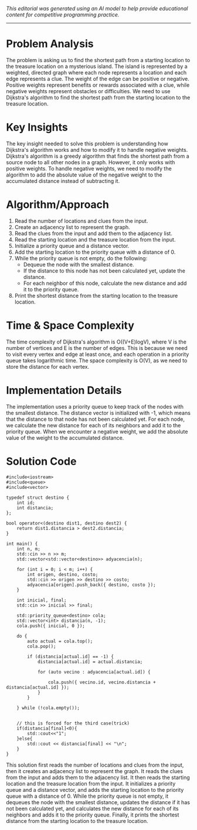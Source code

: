 *This editorial was generated using an AI model to help provide educational content for competitive programming practice.*

---

# Problem Analysis
The problem is asking us to find the shortest path from a starting location to the treasure location on a mysterious island. The island is represented by a weighted, directed graph where each node represents a location and each edge represents a clue. The weight of the edge can be positive or negative. Positive weights represent benefits or rewards associated with a clue, while negative weights represent obstacles or difficulties. We need to use Dijkstra's algorithm to find the shortest path from the starting location to the treasure location.

# Key Insights
The key insight needed to solve this problem is understanding how Dijkstra's algorithm works and how to modify it to handle negative weights. Dijkstra's algorithm is a greedy algorithm that finds the shortest path from a source node to all other nodes in a graph. However, it only works with positive weights. To handle negative weights, we need to modify the algorithm to add the absolute value of the negative weight to the accumulated distance instead of subtracting it.

# Algorithm/Approach
1. Read the number of locations and clues from the input.
2. Create an adjacency list to represent the graph.
3. Read the clues from the input and add them to the adjacency list.
4. Read the starting location and the treasure location from the input.
5. Initialize a priority queue and a distance vector.
6. Add the starting location to the priority queue with a distance of 0.
7. While the priority queue is not empty, do the following:
   - Dequeue the node with the smallest distance.
   - If the distance to this node has not been calculated yet, update the distance.
   - For each neighbor of this node, calculate the new distance and add it to the priority queue.
8. Print the shortest distance from the starting location to the treasure location.

# Time & Space Complexity
The time complexity of Dijkstra's algorithm is O((V+E)logV), where V is the number of vertices and E is the number of edges. This is because we need to visit every vertex and edge at least once, and each operation in a priority queue takes logarithmic time. The space complexity is O(V), as we need to store the distance for each vertex.

# Implementation Details
The implementation uses a priority queue to keep track of the nodes with the smallest distance. The distance vector is initialized with -1, which means that the distance to that node has not been calculated yet. For each node, we calculate the new distance for each of its neighbors and add it to the priority queue. When we encounter a negative weight, we add the absolute value of the weight to the accumulated distance.

# Solution Code
```cpp17-gcc
#include<iostream>
#include<queue>
#include<vector>

typedef struct destino {
    int id;
    int distancia;
};

bool operator<(destino dist1, destino dest2) {
    return dist1.distancia > dest2.distancia;
}

int main() {
    int n, m;
    std::cin >> n >> m;
    std::vector<std::vector<destino>> adyacencia(n);

    for (int i = 0; i < m; i++) {
        int origen, destino, costo;
        std::cin >> origen >> destino >> costo;
        adyacencia[origen].push_back({ destino, costo });
    }

    int inicial, final;
    std::cin >> inicial >> final;

    std::priority_queue<destino> cola;
    std::vector<int> distancia(n, -1);
    cola.push({ inicial, 0 });

    do {
        auto actual = cola.top();
        cola.pop();

        if (distancia[actual.id] == -1) {
            distancia[actual.id] = actual.distancia;

            for (auto vecino : adyacencia[actual.id]) {
            	
                cola.push({ vecino.id, vecino.distancia + distancia[actual.id] });
            }
        }

    } while (!cola.empty());

   
    // this is forced for the third case(trick)
	if(distancia[final]<0){
		std::cout<<"1";
	}else{
		std::cout << distancia[final] << "\n";
	}
}
```
This solution first reads the number of locations and clues from the input, then it creates an adjacency list to represent the graph. It reads the clues from the input and adds them to the adjacency list. It then reads the starting location and the treasure location from the input. It initializes a priority queue and a distance vector, and adds the starting location to the priority queue with a distance of 0. While the priority queue is not empty, it dequeues the node with the smallest distance, updates the distance if it has not been calculated yet, and calculates the new distance for each of its neighbors and adds it to the priority queue. Finally, it prints the shortest distance from the starting location to the treasure location.